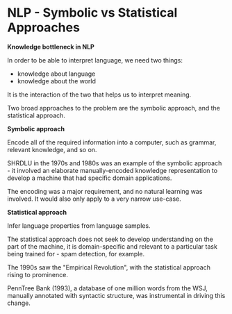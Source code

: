# NLP - Symbolic vs Statistical Approaches

**Knowledge bottleneck in NLP**

In order to be able to interpret language, we need two things:

- knowledge about language
- knowledge about the world

It is the interaction of the two that helps us to interpret meaning.

Two broad approaches to the problem are the symbolic approach, and the statistical approach.

**Symbolic approach**

Encode all of the required information into a computer, such as grammar, relevant knowledge, and so on.

SHRDLU in the 1970s and 1980s was an example of the symbolic approach - it involved an elaborate manually-encoded knowledge representation to develop a machine that had specific domain applications.

The encoding was a major requirement, and no natural learning was involved. It would also only apply to a very narrow use-case.

**Statistical approach**

Infer language properties from language samples.

The statistical approach does not seek to develop understanding on the part of the machine, it is domain-specific and relevant to a particular task being trained for - spam detection, for example.

The 1990s saw the "Empirical Revolution", with the statistical approach rising to prominence.

PennTree Bank (1993), a database of one million words from the WSJ, manually annotated with syntactic structure, was instrumental in driving this change.
